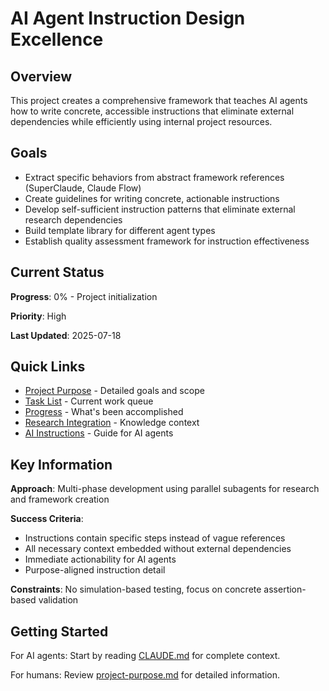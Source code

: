 # AI Agent Instruction Design Excellence

## Overview

This project creates a comprehensive framework that teaches AI agents how to write concrete, accessible instructions that eliminate external dependencies while efficiently using internal project resources.

## Goals

- Extract specific behaviors from abstract framework references (SuperClaude, Claude Flow)
- Create guidelines for writing concrete, actionable instructions
- Develop self-sufficient instruction patterns that eliminate external research dependencies
- Build template library for different agent types
- Establish quality assessment framework for instruction effectiveness

## Current Status

**Progress**: 0% - Project initialization

**Priority**: High

**Last Updated**: 2025-07-18

## Quick Links

- [Project Purpose](./project-purpose.md) - Detailed goals and scope
- [Task List](./task-list.md) - Current work queue
- [Progress](./progress.md) - What's been accomplished
- [Research Integration](./research-integration.md) - Knowledge context
- [AI Instructions](./CLAUDE.md) - Guide for AI agents

## Key Information

**Approach**: Multi-phase development using parallel subagents for research and framework creation

**Success Criteria**: 
- Instructions contain specific steps instead of vague references
- All necessary context embedded without external dependencies
- Immediate actionability for AI agents
- Purpose-aligned instruction detail

**Constraints**: No simulation-based testing, focus on concrete assertion-based validation

## Getting Started

For AI agents: Start by reading [CLAUDE.md](./CLAUDE.md) for complete context.

For humans: Review [project-purpose.md](./project-purpose.md) for detailed information.